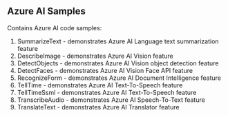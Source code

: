## Azure AI Samples
Contains Azure AI code samples:
1. SummarizeText  - demonstrates Azure AI Language text summarization feature
2. DescribeImage - demonstrates Azure AI Vision feature
3. DetectObjects - demonstrates Azure AI Vision object detection feature
4. DetectFaces - demonstrates Azure AI Vision Face API feature
5. RecognizeForm - demonstrates Azure AI Document Intelligence feature
6. TellTime - demonstrates Azure AI Text-To-Speech feature
7. TellTimeSsml - demonstrates Azure AI Text-To-Speech feature
8. TranscribeAudio - demonstrates Azure AI Speech-To-Text feature
9. TranslateText - demonstrates Azure AI Translator feature
